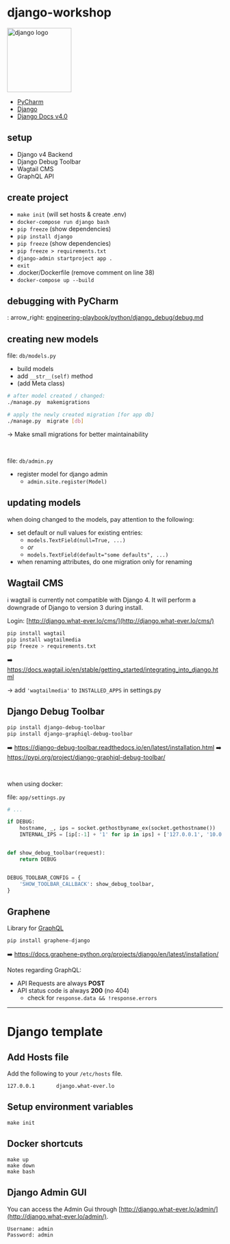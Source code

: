 # django-workshop

<a href="https://www.djangoproject.com/">
    <img style="width: 150px;" src="https://static.djangoproject.com/img/logos/django-logo-negative.png" alt="django logo" />
</a>

- [PyCharm](https://www.jetbrains.com/pycharm/)
- [Django](https://www.djangoproject.com/)
- [Django Docs v4.0](https://docs.djangoproject.com/en/4.0/)

## setup

- Django v4 Backend
- Django Debug Toolbar
- Wagtail CMS
- GraphQL API

## create project

- `make init` (will set hosts & create .env)
- `docker-compose run django bash`
- `pip freeze` (show dependencies)
- `pip install django`
- `pip freeze` (show dependencies)
- `pip freeze > requirements.txt`
- `django-admin startproject app .`
- `exit`
- .docker/Dockerfile (remove comment on line 38)
- `docker-compose up --build`

## debugging with PyCharm

:
arrow_right: [engineering-playbook/python/django_debug/debug.md](https://gitlab.liip.ch/eastside-customs/engineering-playbook/-/blob/master/python/django_debug/debug.md)

## creating new models

file: `db/models.py`

- build models
- add `__str__(self)` method
- (add Meta class)

```bash
# after model created / changed:
./manage.py  makemigrations

# apply the newly created migration [for app db]
./manage.py  migrate [db]
```

→ Make small migrations for better maintainability

<br>

file: `db/admin.py`

- register model for django admin
    - `admin.site.register(Model)`

## updating models

when doing changed to the models, pay attention to the following:

- set default or null values for existing entries:
    - `models.TextField(null=True, ...)`
    - _or_
    - `models.TextField(default="some defaults", ...)`
- when renaming attributes, do one migration only for renaming

## Wagtail CMS

:information_source: wagtail is currently not compatible with Django 4. It will perform a downgrade of Django to version
3 during install.

Login: [http://django.what-ever.lo/cms/](http://django.what-ever.lo/cms/)

```bash
pip install wagtail
pip install wagtailmedia
pip freeze > requirements.txt
```

:arrow_right: https://docs.wagtail.io/en/stable/getting_started/integrating_into_django.html

→ add `'wagtailmedia'` to `INSTALLED_APPS` in settings.py

## Django Debug Toolbar

```bash
pip install django-debug-toolbar
pip install django-graphiql-debug-toolbar
```

:arrow_right: https://django-debug-toolbar.readthedocs.io/en/latest/installation.html
:arrow_right: https://pypi.org/project/django-graphiql-debug-toolbar/

<br>

when using docker:

file: `app/settings.py`

```python
# ...

if DEBUG:
    hostname, _, ips = socket.gethostbyname_ex(socket.gethostname())
    INTERNAL_IPS = [ip[:-1] + '1' for ip in ips] + ['127.0.0.1', '10.0.2.2']


def show_debug_toolbar(request):
    return DEBUG


DEBUG_TOOLBAR_CONFIG = {
    'SHOW_TOOLBAR_CALLBACK': show_debug_toolbar,
}
```

## Graphene

Library for [GraphQL](https://graphql.org/)

```bash
pip install graphene-django
```

:arrow_right: https://docs.graphene-python.org/projects/django/en/latest/installation/

Notes regarding GraphQL:

- API Requests are always **POST**
- API status code is always **200** (no 404)
    - check for `response.data && !response.errors`

---

# Django template

## Add Hosts file

Add the following to your `/etc/hosts` file.

    127.0.0.1       django.what-ever.lo

## Setup environment variables

    make init

## Docker shortcuts

    make up
    make down
    make bash

## Django Admin GUI

You can access the Admin Gui through [http://django.what-ever.lo/admin/](http://django.what-ever.lo/admin/).

    Username: admin
    Password: admin
